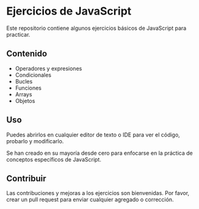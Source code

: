 # Ejercicios de JavaScript

Este repositorio contiene algunos ejercicios básicos de JavaScript para practicar. 

## Contenido

- Operadores y expresiones
- Condicionales
- Bucles
- Funciones 
- Arrays
- Objetos

## Uso 

Puedes abrirlos en cualquier editor de texto o IDE para ver el código, probarlo y modificarlo.  

Se han creado en su mayoría desde cero para enfocarse en la práctica de conceptos específicos de JavaScript.

## Contribuir

Las contribuciones y mejoras a los ejercicios son bienvenidas. Por favor, crear un pull request para enviar cualquier agregado o corrección.

